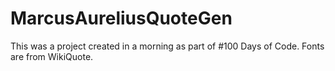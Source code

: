 # MarcusAureliusQuoteGen

This was a project created in a morning as part of #100 Days of Code. Fonts are from WikiQuote. 
